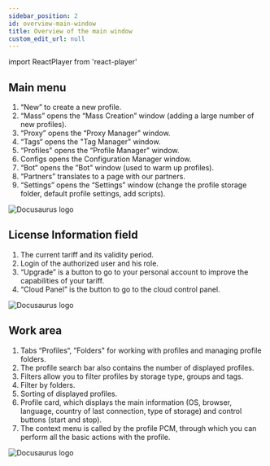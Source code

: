 ```yaml
---
sidebar_position: 2
id: overview-main-window
title: Overview of the main window
custom_edit_url: null
---
```

import ReactPlayer from 'react-player'

## Main menu
1. “New” to create a new profile.
2. “Mass” opens the “Mass Creation” window (adding a large number of new profiles).
3. “Proxy” opens the “Proxy Manager" window.
4. “Tags“ opens the "Tag Manager" window.
5. “Profiles" opens the “Profile Manager" window.
6. Configs opens the Configuration Manager window.
7. “Bot“ opens the ”Bot" window (used to warm up profiles).
8. “Partners” translates to a page with our partners.
9. “Settings” opens the “Settings” window (change the profile storage folder, default profile settings, add scripts).

![Docusaurus logo](/img/3-soft/2-start-window/1-main/eng/main-1.png)

## License Information field
1. The current tariff and its validity period.
2. Login of the authorized user and his role.
3. “Upgrade” is a button to go to your personal account to improve the capabilities of your tariff.
4. “Cloud Panel” is the button to go to the cloud control panel.

![Docusaurus logo](/img/3-soft/2-start-window/1-main/eng/main-2.png)

## Work area
1. Tabs “Profiles“, ”Folders" for working with profiles and managing profile folders.
2. The profile search bar also contains the number of displayed profiles.
3. Filters allow you to filter profiles by storage type, groups and tags.
4. Filter by folders.
5. Sorting of displayed profiles.
6. Profile card, which displays the main information (OS, browser, language, country of last connection, type of storage) and control buttons (start and stop).
7. The context menu is called by the profile PCM, through which you can perform all the basic actions with the profile.

![Docusaurus logo](/img/3-soft/2-start-window/1-main/eng/main-3.png)